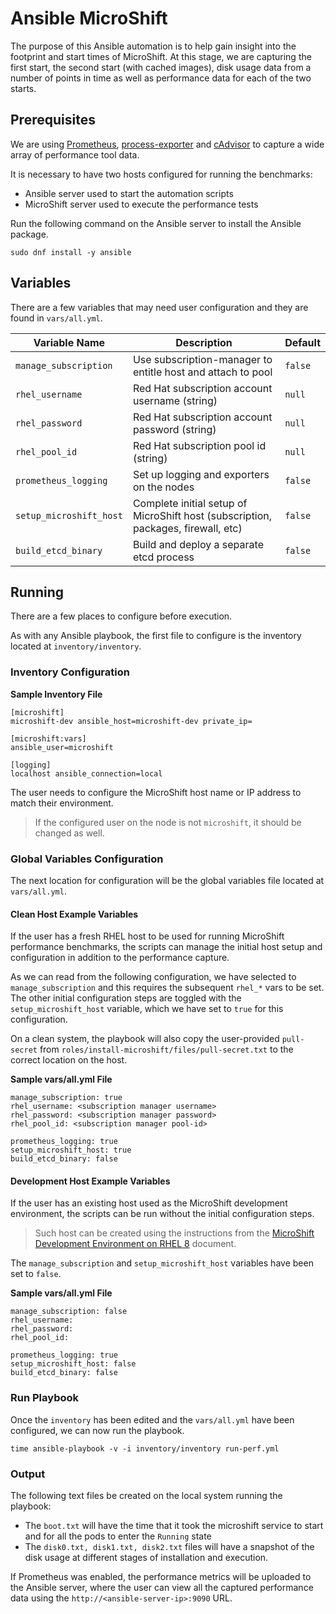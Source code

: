 # Ansible MicroShift

The purpose of this Ansible automation is to help gain insight into the footprint and start times of MicroShift.
At this stage, we are capturing the first start, the second start (with cached images), disk usage data from a
number of points in time as well as performance data for each of the two starts.

## Prerequisites

We are using [Prometheus](https://prometheus.io/), [process-exporter](https://github.com/ncabatoff/process-exporter) and [cAdvisor](https://github.com/google/cadvisor) to capture a wide array of performance tool data.

It is necessary to have two hosts configured for running the benchmarks:
* Ansible server used to start the automation scripts
* MicroShift server used to execute the performance tests

Run the following command on the Ansible server to install the Ansible package.
```
sudo dnf install -y ansible
```

## Variables

There are a few variables that may need user configuration and they are found in `vars/all.yml`.

| Variable Name  | Description | Default |
| -------------- | ----------- | ------- |
| `manage_subscription` | Use subscription-manager to entitle host and attach to pool | `false` |
| `rhel_username` | Red Hat subscription account username (string) | `null` | 
| `rhel_password` | Red Hat subscription account password (string) | `null` | 
| `rhel_pool_id` | Red Hat subscription pool id (string) | `null` | 
| `prometheus_logging` | Set up logging and exporters on the nodes | `false` |
| `setup_microshift_host` | Complete initial setup of MicroShift host (subscription, packages, firewall, etc) | `false` |
| `build_etcd_binary` | Build and deploy a separate etcd process | `false` |

## Running

There are a few places to configure before execution.

As with any Ansible playbook, the first file to configure is the inventory located at `inventory/inventory`.

### Inventory Configuration

**Sample Inventory File**
```
[microshift]
microshift-dev ansible_host=microshift-dev private_ip=

[microshift:vars]
ansible_user=microshift

[logging]
localhost ansible_connection=local
```

The user needs to configure the MicroShift host name or IP address to match their environment.
> If the configured user on the node is not `microshift`, it should be changed as well.

### Global Variables Configuration

The next location for configuration will be the global variables file located at `vars/all.yml`.

#### Clean Host Example Variables

If the user has a fresh RHEL host to be used for running MicroShift performance benchmarks, the scripts can manage the initial host setup and configuration in addition to the performance capture.

As we can read from the following configuration, we have selected to `manage_subscription` and this requires the subsequent `rhel_*` vars to be set.
The other initial configuration steps are toggled with the `setup_microshift_host` variable, which we have set to `true` for this configuration.

On a clean system, the playbook will also copy the user-provided `pull-secret` from `roles/install-microshift/files/pull-secret.txt` to the correct location on the host.

**Sample vars/all.yml File**
```
manage_subscription: true
rhel_username: <subscription manager username>
rhel_password: <subscription manager password>
rhel_pool_id: <subscription manager pool-id>

prometheus_logging: true
setup_microshift_host: true
build_etcd_binary: false
```

#### Development Host Example Variables

If the user has an existing host used as the MicroShift development environment, the scripts can be run without the initial configuration steps.
> Such host can be created using the instructions from the [MicroShift Development Environment on RHEL 8](../docs/devenv_rhel8.md) document.

The `manage_subscription` and `setup_microshift_host` variables have been set to `false`.

**Sample vars/all.yml File**
```
manage_subscription: false
rhel_username:
rhel_password:
rhel_pool_id:

prometheus_logging: true
setup_microshift_host: false
build_etcd_binary: false
```

### Run Playbook

Once the `inventory` has been edited and the `vars/all.yml` have been configured, we can now run the playbook.
```
time ansible-playbook -v -i inventory/inventory run-perf.yml
```

### Output

The following text files be created on the local system running the playbook:
- The `boot.txt` will have the time that it took the microshift service to start and for all the pods to enter the `Running` state
- The `disk0.txt, disk1.txt, disk2.txt` files will have a snapshot of the disk usage at different stages of installation and execution.

If Prometheus was enabled, the performance metrics will be uploaded to the Ansible server, where the user can view all the captured performance data using the `http://<ansible-server-ip>:9090` URL.
